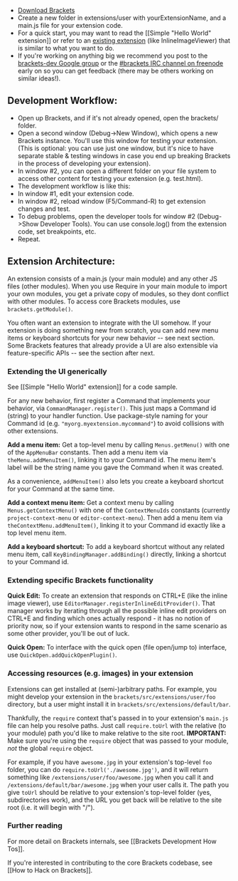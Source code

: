 * [Download Brackets](https://github.com/adobe/brackets/wiki/How-to-Use-Brackets#wiki-howtoget)
* Create a new folder in extensions/user with yourExtensionName, and a main.js file for your extension code.
* For a quick start, you may want to read the [[Simple "Hello World" extension]] or refer to an [existing extension](https://github.com/adobe/brackets/wiki/Brackets-Extensions) (like InlineImageViewer) that is similar to what you want to do.
* If you're working on anything big we recommend you post to the [brackets-dev Google group](http://groups.google.com/group/brackets-dev) or the [#brackets IRC channel on freenode](http://freenode.net) early on so you can get feedback (there may be others working on similar ideas!).

## Development Workflow:

* Open up Brackets, and if it's not already opened, open the brackets/ folder.
* Open a second window (Debug->New Window), which opens a new Brackets instance. You'll use this window for testing your extension. (This is optional: you can use just one window, but it's nice to have separate stable & testing windows in case you end up breaking Brackets in the process of developing your extension).
* In window #2, you can open a different folder on your file system to access other content for testing your extension (e.g. test.html).
* The development workflow is like this:
 * In window #1, edit your extension code.
 * In window #2, reload window (F5/Command-R) to get extension changes and test.
 * To debug problems, open the developer tools for window #2 (Debug->Show Developer Tools). You can use console.log() from the extension code, set breakpoints, etc.
  * Repeat. 

## Extension Architecture:

An extension consists of a main.js (your main module) and any other JS files (other modules). When you use Require in your main module to import your own modules, you get a private copy of modules, so they dont conflict with other modules. To access core Brackets modules, use ```brackets.getModule()```.

You often want an extension to integrate with the UI somehow. If your extension is doing something new from scratch, you can add new menu items or keyboard shortcuts for your new behavior -- see next section. Some Brackets features that already provide a UI are also extensible via feature-specific APIs -- see the section after next.

### <a name="uihooks"></a>Extending the UI generically

See [[Simple "Hello World" extension]] for a code sample.

For any new behavior, first register a Command that implements your behavior, via ```CommandManager.register()```. This just maps a Command id (string) to your handler function. Use package-style naming for your Command id (e.g. ```"myorg.myextension.mycommand"```) to avoid collisions with other extensions.

**Add a menu item:** Get a top-level menu by calling ```Menus.getMenu()``` with one of the ```AppMenuBar``` constants.  Then add a menu item via ```theMenu.addMenuItem()```, linking it to your Command id. The menu item's label will be the string name you gave the Command when it was created.

As a convenience, ```addMenuItem()``` also lets you create a keyboard shortcut for your Command at the same time.

**Add a context menu item:** Get a context menu by calling ```Menus.getContextMenu()``` with one of the ```ContextMenuIds``` constants (currently ```project-context-menu``` or ```editor-context-menu```).  Then add a menu item via ```theContextMenu.addMenuItem()```, linking it to your Command id exactly like a top level menu item. 

**Add a keyboard shortcut:** To add a keyboard shortcut without any related menu item, call ```KeyBindingManager.addBinding()``` directly, linking a shortcut to your Command id.


### <a name="featurehooks"></a>Extending specific Brackets functionality

**Quick Edit:** To create an extension that responds on CTRL+E (like the inline image viewer), use ```EditorManager.registerInlineEditProvider()```. That manager works by iterating through all the possible inline edit providers on CTRL+E and finding which ones actually respond - it has no notion of priority now, so if your extension wants to respond in the same scenario as some other provider, you'll be out of luck. 

**Quick Open:** To interface with the quick open (file open/jump to) interface, use ```QuickOpen.addQuickOpenPlugin()```.

### <a name="tourl"></a>Accessing resources (e.g. images) in your extension

Extensions can get installed at (semi-)arbitrary paths. For example, you might develop your extension in the ```brackets/src/extensions/user/foo``` directory, but a user might install it in ```brackets/src/extensions/default/bar```.

Thankfully, the ```require``` context that's passed in to your extension's ```main.js``` file can help you resolve paths. Just call ```require.toUrl``` with the relative (to your module) path you'd like to make relative to the site root. **IMPORTANT:** Make sure you're using the ```require``` object that was passed to your module, _not_ the global ```require``` object.

For example, if you have ```awesome.jpg``` in your extension's top-level ```foo``` folder, you can do ```require.toUrl('./awesome.jpg')```, and it will return something like ```/extensions/user/foo/awesome.jpg``` when you call it and ```/extensions/default/bar/awesome.jpg``` when your user calls it. The path you give ```toUrl``` should be relative to your extension's top-level folder (yes, subdirectories work), and the URL you get back will be relative to the site root (i.e. it will begin with "/").

### Further reading

For more detail on Brackets internals, see [[Brackets Development How Tos]].

If you're interested in contributing to the core Brackets codebase, see [[How to Hack on Brackets]].